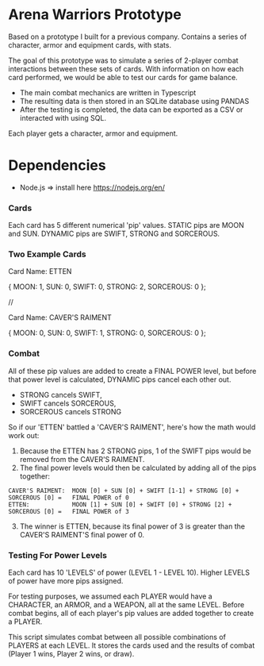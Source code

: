 # Arena Warriors Prototype
Based on a prototype I built for a previous company.  Contains a series of character, armor and equipment cards, with stats.

The goal of this prototype was to simulate a series of 2-player combat interactions between these sets of cards.  With information on how each card performed, we would be able to test our cards for game balance.

- The main combat mechanics are written in Typescript
- The resulting data is then stored in an SQLite database using PANDAS
- After the testing is completed, the data can be exported as a CSV or interacted with using SQL.

Each player gets a character, armor and equipment.

# Dependencies
- Node.js => install here https://nodejs.org/en/




### Cards

Each card has 5 different numerical 'pip' values.  STATIC pips are MOON and SUN.  DYNAMIC pips are SWIFT, STRONG and SORCEROUS.

### Two Example Cards

  Card Name: ETTEN
  
  {
    MOON: 1,
    SUN: 0,
    SWIFT: 0,
    STRONG: 2,
    SORCEROUS: 0
  };

//

  Card Name: CAVER'S RAIMENT
  
  {
    MOON: 0,
    SUN: 0,
    SWIFT: 1,
    STRONG: 0,
    SORCEROUS: 0
  };


### Combat

All of these pip values are added to create a FINAL POWER level, but before that power level is calculated, DYNAMIC pips cancel each other out.

  - STRONG cancels SWIFT,
  - SWIFT cancels SORCEROUS,
  - SORCEROUS cancels STRONG

So if our 'ETTEN' battled a 'CAVER'S RAIMENT', here's how the math would work out:

  1. Because the ETTEN has 2 STRONG pips, 1 of the SWIFT pips would be removed from the CAVER'S RAIMENT.
  2. The final power levels would then be calculated by adding all of the pips together:

    CAVER'S RAIMENT:  MOON [0] + SUN [0] + SWIFT [1-1] + STRONG [0] + SORCEROUS [0] =   FINAL POWER of 0
    ETTEN:            MOON [1] + SUN [0] + SWIFT [0] + STRONG [2] + SORCEROUS [0] =   FINAL POWER of 3

  3. The winner is ETTEN, because its final power of 3 is greater than the CAVER'S RAIMENT'S final power of 0.
  
  
### Testing For Power Levels

Each card has 10 'LEVELS' of power (LEVEL 1 - LEVEL 10).  Higher LEVELS of power have more pips assigned.

For testing purposes, we assumed each PLAYER would have a CHARACTER, an ARMOR, and a WEAPON, all at the same LEVEL.  Before combat begins, all of each player's pip values are added together to create a PLAYER.

This script simulates combat between all possible combinations of PLAYERS at each LEVEL.  It stores the cards used and the results of combat (Player 1 wins, Player 2 wins, or draw).

